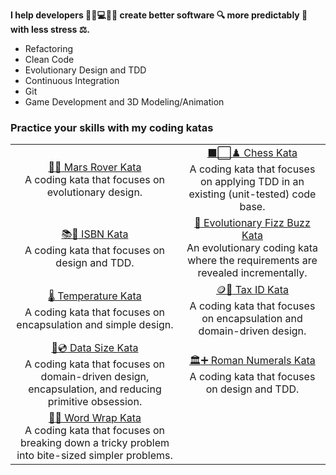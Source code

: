 **I help developers :woman_office_worker::computer::man_office_worker: create better software :mag: more predictably :compass: with less stress :balance_scale:.**

* Refactoring
* Clean Code
* Evolutionary Design and TDD
* Continuous Integration
* Git
* Game Development and 3D Modeling/Animation

### Practice your skills with my coding katas

| | |
|:-------:|:------:|
| [:satellite::space_invader: Mars Rover Kata](https://github.com/kraemer-raimund/mars-rover-kata)<br>A coding kata that focuses on evolutionary design. | [:black_large_square::white_large_square::chess_pawn: Chess Kata](https://github.com/kraemer-raimund/chess-kata)<br>A coding kata that focuses on applying TDD in an existing (unit-tested) code base. |
| [:books::open_book: ISBN Kata](https://github.com/kraemer-raimund/isbn-kata)<br>A coding kata that focuses on design and TDD. | [:jigsaw: Evolutionary Fizz Buzz Kata](https://github.com/kraemer-raimund/evolutionary-fizz-buzz-kata)<br>An evolutionary coding kata where the requirements are revealed incrementally. |
| [:thermometer: Temperature Kata](https://github.com/kraemer-raimund/temperature-kata)<br>A coding kata that focuses on encapsulation and simple design. | [:coin::receipt: Tax ID Kata](https://github.com/kraemer-raimund/tax-id-kata)<br>A coding kata that focuses on encapsulation and domain-driven design. |
| [:floppy_disk::cd: Data Size Kata](https://github.com/kraemer-raimund/data-size-kata)<br>A coding kata that focuses on domain-driven design, encapsulation, and reducing primitive obsession. | [:classical_building::heavy_plus_sign: Roman Numerals Kata](https://github.com/kraemer-raimund/roman-numerals-kata)<br>A coding kata that focuses on design and TDD. |
| [:page_facing_up::scroll: Word Wrap Kata](https://github.com/kraemer-raimund/word-wrap-kata)<br>A coding kata that focuses on breaking down a tricky problem into bite-sized simpler problems. |

